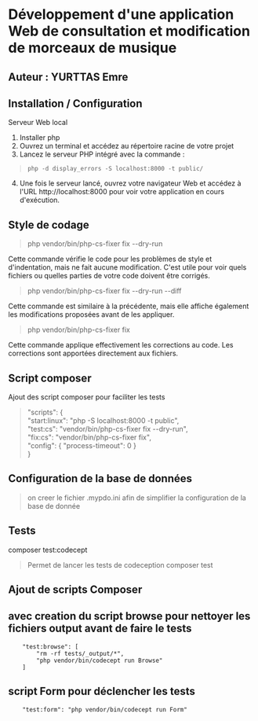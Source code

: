 # Développement d'une application Web de consultation et modification de morceaux de musique
## Auteur : YURTTAS Emre
## Installation / Configuration

Serveur Web local
1. Installer php
2. Ouvrez un terminal et accédez au répertoire racine de votre projet
3. Lancez le serveur PHP intégré avec la commande : 
>     php -d display_errors -S localhost:8000 -t public/

4. Une fois le serveur lancé, ouvrez votre navigateur Web et accédez à l'URL http://localhost:8000 pour voir votre application en cours d'exécution.

## Style de codage

>php vendor/bin/php-cs-fixer fix --dry-run

Cette commande vérifie le code pour les problèmes de style et d'indentation, mais ne fait aucune modification. C'est utile pour voir quels fichiers ou quelles parties de votre code doivent être corrigés.

>php vendor/bin/php-cs-fixer fix --dry-run --diff

 Cette commande est similaire à la précédente, mais elle affiche également les modifications proposées avant de les appliquer.

>php vendor/bin/php-cs-fixer fix

Cette commande applique effectivement les corrections au code. Les corrections sont apportées directement aux fichiers.

## Script composer

Ajout des script composer pour faciliter les tests

>    "scripts": {\
        "start:linux": "php -S localhost:8000 -t public",\
        "test:cs": "vendor/bin/php-cs-fixer fix --dry-run",\
        "fix:cs": "vendor/bin/php-cs-fixer fix",\
        "config": {
            "process-timeout": 0
        }\
    }

##  Configuration de la base de données
>on creer le fichier .mypdo.ini afin de simplifier la configuration de la base de donnée

## Tests
composer test:codecept
>Permet de lancer les tests de codeception
composer test

## Ajout de scripts Composer
## avec creation du script browse pour nettoyer les fichiers output avant de faire le tests
        "test:browse": [
            "rm -rf tests/_output/*",
            "php vendor/bin/codecept run Browse"
        ]
## script Form pour déclencher les tests 
        "test:form": "php vendor/bin/codecept run Form"
